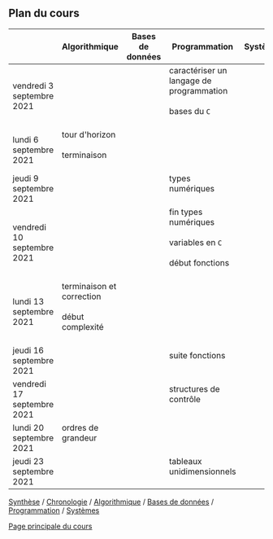 ## Plan du cours

|   | Algorithmique | Bases de données | Programmation | Systèmes | 
|---|-----------|---------|---------|-------|
| vendredi 3 septembre 2021 |  |  | caractériser un langage de programmation<br /><br />bases du `C`<br /><br /> |  | 
| lundi 6 septembre 2021 | tour d'horizon<br /><br />terminaison<br /><br /> |  |  |  | 
| jeudi 9 septembre 2021 |  |  | types numériques<br /><br /> |  | 
| vendredi 10 septembre 2021 |  |  | fin types numériques<br /><br />variables en `C`<br /><br />début fonctions<br /><br /> |  | 
| lundi 13 septembre 2021 | terminaison et correction<br /><br />début complexité<br /><br /> |  |  |  | 
| jeudi 16 septembre 2021 |  |  | suite fonctions<br /><br /> |  | 
| vendredi 17 septembre 2021 |  |  | structures de contrôle<br /><br /> |  | 
| lundi 20 septembre 2021 | ordres de grandeur<br /><br /> |  |  |  | 
| jeudi 23 septembre 2021 |  |  | tableaux unidimensionnels<br /><br /> |  | 



[Synthèse](synthese.md) /  [Chronologie](chronologie.md) / [Algorithmique](algorithmique.md) / [Bases de données](bd.md) / [Programmation](prog.md) / [Systèmes](systemes.md) 


[Page principale du cours](https://ineskkk.github.io/mp2i-pv)

